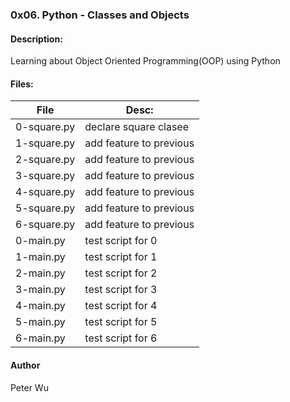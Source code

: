 ### 0x06. Python - Classes and Objects

#### Description:
Learning about Object Oriented Programming(OOP) using Python

#### Files:
File | Desc:
---|---
0-square.py | declare square clasee
1-square.py | add feature to previous
2-square.py | add feature to previous
3-square.py | add feature to previous
4-square.py | add feature to previous
5-square.py | add feature to previous
6-square.py | add feature to previous
0-main.py | test script for 0
1-main.py | test script for 1
2-main.py | test script for 2
3-main.py | test script for 3
4-main.py | test script for 4
5-main.py | test script for 5
6-main.py | test script for 6


#### Author
Peter Wu
